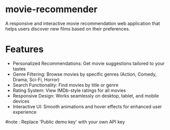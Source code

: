 # movie-recommender

A responsive and interactive movie recommendation web application that helps users discover new films based on their preferences.

# Features

- Personalized Recommendations: Get movie suggestions tailored to your tastes
- Genre Filtering: Browse movies by specific genres (Action, Comedy, Drama, Sci-Fi, Horror)
- Search Functionality: Find movies by title or genre
- Rating System: View IMDb-style ratings for all movies
- Responsive Design: Works seamlessly on desktop, tablet, and mobile devices
- Interactive UI: Smooth animations and hover effects for enhanced user experience

#note : Replace 'Public demo key' with your own API key
